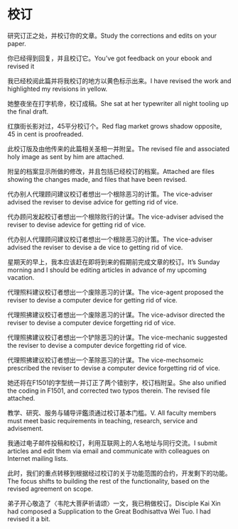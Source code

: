 # 校订

<p><span class="chinese">研究订正之处，并校订你的文章。</span><span class="english">Study the corrections and edits on your paper.</span></p>

<p><span class="chinese">你已经得到回复，并且校订它。</span><span class="english">You’ve got feedback on your ebook and revised it</span></p>

<p><span class="chinese">我已经校阅此篇并将我校订的地方以黄色标示出来。</span><span class="english">I have revised the work and highlighted my revisions in yellow.</span></p>

<p><span class="chinese">她整夜坐在打字机帝，校订成稿。</span><span class="english">She sat at her typewriter all night tooling up the final draft.</span></p>

<p><span class="chinese">红旗街长影对过，45平分校订个。</span><span class="english">Red flag market grows shadow opposite, 45 in cent is proofreaded.</span></p>

<p><span class="chinese">此校订版及由他传来的此篇相关圣相一并附呈。</span><span class="english">The revised file and associated holy image as sent by him are attached.</span></p>

<p><span class="chinese">附呈的档案显示所做的修改，并且包括已经校订的档案。</span><span class="english">Attached are files showing the changes made, and files that have been revised.</span></p>

<p><span class="chinese">代办别人代理顾问建议校订者想出一个根除恶习的计策。</span><span class="english">The vice-adviser advised the reviser to devise advice for getting rid of vice.</span></p>

<p><span class="chinese">代办顾问发起校订者想出一个根除败行的计谋。</span><span class="english">The vice-adviser advised the reviser to devise adevice for getting rid of vice.</span></p>

<p><span class="chinese">代办别人代理顾问建议校订者想出一个根除恶习的计策。</span><span class="english">The vice-adviser advised the reviser to devise a de vice to getting rid of vice.</span></p>

<p><span class="chinese">星期天的早上，我本应该赶在即将到来的假期前完成文章的校订。</span><span class="english">It’s Sunday morning and I should be editing articles in advance of my upcoming vacation.</span></p>

<p><span class="chinese">代理照料建议校订者想出一个废除恶习的计谋。</span><span class="english">The vice-agent proposed the reviser to devise a computer device for getting rid of vice.</span></p>

<p><span class="chinese">代理照拂建议校订者想出一个废除恶习的计谋。</span><span class="english">The vice-advisor directed the reviser to devise a computer device forgetting rid of vice.</span></p>

<p><span class="chinese">代理照拂建议校订者想出一个铲除恶习的计谋。</span><span class="english">The vice-mechanic suggested the reviser to devise a computer device forgetting rid of vice.</span></p>

<p><span class="chinese">代理照拂建议校订者想出一个革除恶习的计谋。</span><span class="english">The vice-mechsomeic prescribed the reviser to devise a computer device forgetting rid of vice.</span></p>

<p><span class="chinese">她还将在F1501的字型统一并订正了两个错别字，校订档附呈。</span><span class="english">She also unified the coding in F1501, and corrected two typos therein. The revised file attached.</span></p>

<p><span class="chinese">教学、研究、服务与辅导评鑑须通过校订基本门槛。</span><span class="english">V. All faculty members must meet basic requirements in teaching, research, service and advisement.</span></p>

<p><span class="chinese">我通过电子邮件投稿和校订，利用互联网上的人名地址与同行交流。</span><span class="english">I submit articles and edit them via email and communicate with colleagues on Internet mailing lists.</span></p>

<p><span class="chinese">此时，我们的重点转移到根据经过校订的关于功能范围的合约，开发剩下的功能。</span><span class="english">The focus shifts to building the rest of the functionality, based on the revised agreement on scope.</span></p>

<p><span class="chinese">弟子开心敬造了〈韦陀大菩萨祈请颂〉一文，我已稍做校订。</span><span class="english">Disciple Kai Xin had composed a Supplication to the Great Bodhisattva Wei Tuo. I had revised it a bit.</span></p>

